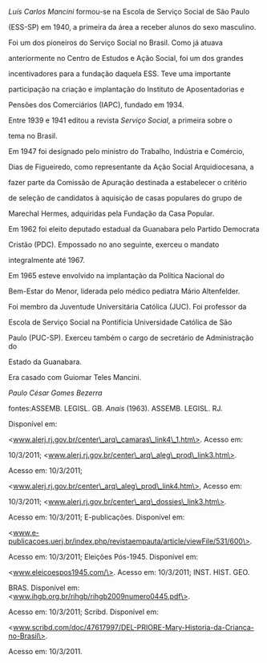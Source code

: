 

*Luís Carlos Mancini* formou-se na Escola de Serviço Social de São Paulo

(ESS-SP) em 1940, a primeira da área a receber alunos do sexo masculino.



Foi um dos pioneiros do Serviço Social no Brasil. Como já atuava

anteriormente no Centro de Estudos e Ação Social, foi um dos grandes

incentivadores para a fundação daquela ESS. Teve uma importante

participação na criação e implantação do Instituto de Aposentadorias e

Pensões dos Comerciários (IAPC), fundado em 1934.



Entre 1939 e 1941 editou a revista *Serviço Social*, a primeira sobre o

tema no Brasil.



Em 1947 foi designado pelo ministro do Trabalho, Indústria e Comércio,

Dias de Figueiredo, como representante da Ação Social Arquidiocesana, a

fazer parte da Comissão de Apuração destinada a estabelecer o critério

de seleção de candidatos à aquisição de casas populares do grupo de

Marechal Hermes, adquiridas pela Fundação da Casa Popular.



Em 1962 foi eleito deputado estadual da Guanabara pelo Partido Democrata

Cristão (PDC). Empossado no ano seguinte, exerceu o mandato

integralmente até 1967.



Em 1965 esteve envolvido na implantação da Política Nacional do

Bem-Estar do Menor, liderada pelo médico pediatra Mário Altenfelder.



Foi membro da Juventude Universitária Católica (JUC). Foi professor da

Escola de Serviço Social na Pontifícia Universidade Católica de São

Paulo (PUC-SP). Exerceu também o cargo de secretário de Administração do

Estado da Guanabara.



Era casado com Guiomar Teles Mancini.



*Paulo César Gomes Bezerra*



fontes:ASSEMB. LEGISL. GB. *Anais* (1963). ASSEMB. LEGISL. RJ.

Disponível em:

\<www.alerj.rj.gov.br/center\_arq\_camaras\_link4\_1.htm\>. Acesso em:

10/3/2011; \<www.alerj.rj.gov.br/center\_arq\_aleg\_prod\_link3.htm\>.

Acesso em: 10/3/2011;

\<www.alerj.rj.gov.br/center\_arq\_aleg\_prod\_link4.htm\>, Acesso em:

10/3/2011; \<www.alerj.rj.gov.br/center\_arq\_dossies\_link3.htm\>.

Acesso em: 10/3/2011; E-publicações. Disponível em:

\<www.e-publicacoes.uerj.br/index.php/revistaempauta/article/viewFile/531/600\>.

Acesso em: 10/3/2011; Eleições Pós-1945. Disponível em:

\<www.eleicoespos1945.com/\>. Acesso em: 10/3/2011; INST. HIST. GEO.

BRAS. Disponível em: \<www.ihgb.org.br/rihgb/rihgb2009numero0445.pdf\>.

Acesso em: 10/3/2011; Scribd. Disponível em:

\<www.scribd.com/doc/47617997/DEL-PRIORE-Mary-Historia-da-Crianca-no-Brasil\>.

Acesso em: 10/3/2011.

